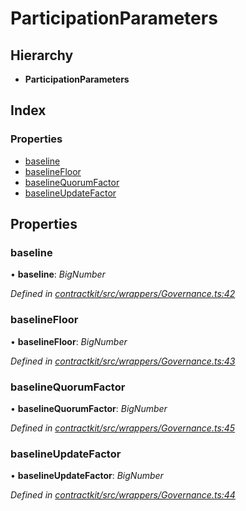 # ParticipationParameters

## Hierarchy

* **ParticipationParameters**

## Index

### Properties

* [baseline]()
* [baselineFloor]()
* [baselineQuorumFactor]()
* [baselineUpdateFactor]()

## Properties

### baseline

• **baseline**: _BigNumber_

_Defined in_ [_contractkit/src/wrappers/Governance.ts:42_](https://github.com/celo-org/celo-monorepo/blob/master/packages/contractkit/src/wrappers/Governance.ts#L42)

### baselineFloor

• **baselineFloor**: _BigNumber_

_Defined in_ [_contractkit/src/wrappers/Governance.ts:43_](https://github.com/celo-org/celo-monorepo/blob/master/packages/contractkit/src/wrappers/Governance.ts#L43)

### baselineQuorumFactor

• **baselineQuorumFactor**: _BigNumber_

_Defined in_ [_contractkit/src/wrappers/Governance.ts:45_](https://github.com/celo-org/celo-monorepo/blob/master/packages/contractkit/src/wrappers/Governance.ts#L45)

### baselineUpdateFactor

• **baselineUpdateFactor**: _BigNumber_

_Defined in_ [_contractkit/src/wrappers/Governance.ts:44_](https://github.com/celo-org/celo-monorepo/blob/master/packages/contractkit/src/wrappers/Governance.ts#L44)

